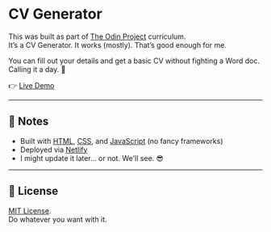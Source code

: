 # CV Generator

This was built as part of [The Odin Project](https://www.theodinproject.com/) curriculum.  
It’s a CV Generator. It works (mostly). That’s good enough for me.

You can fill out your details and get a basic CV without fighting a Word doc.  
Calling it a day. 🚀

👉 [Live Demo](https://cv-maker.netlify.app)

---

## 💬 Notes

- Built with [HTML](https://developer.mozilla.org/en-US/docs/Web/HTML), [CSS](https://developer.mozilla.org/en-US/docs/Web/CSS), and [JavaScript](https://developer.mozilla.org/en-US/docs/Web/JavaScript) (no fancy frameworks)
- Deployed via [Netlify](https://www.netlify.com/)
- I might update it later... or not. We'll see. 😎

---

## 📜 License

[MIT License](https://choosealicense.com/licenses/mit/).  
Do whatever you want with it.
